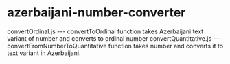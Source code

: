 # azerbaijani-number-converter


convertOrdinal.js  --- convertToOrdinal function takes Azerbaijani text variant of  number and converts to ordinal number
convertQuantitative.js --- convertFromNumberToQuantitative function takes number and converts it to text variant in Azerbaijani.

